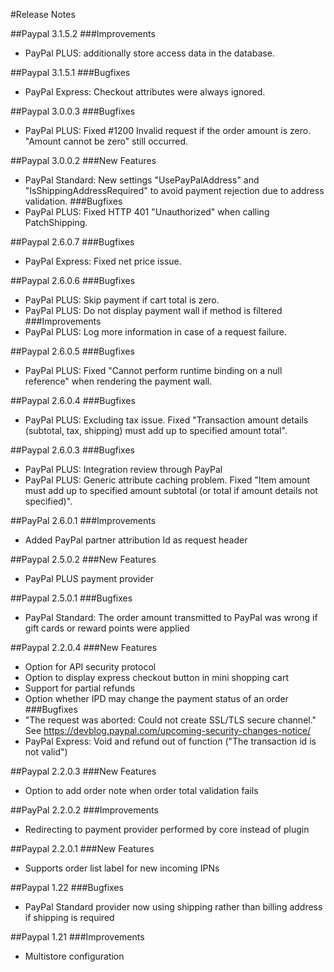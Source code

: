 ﻿#Release Notes

##Paypal 3.1.5.2
###Improvements
* PayPal PLUS: additionally store access data in the database.

##Paypal 3.1.5.1
###Bugfixes
* PayPal Express: Checkout attributes were always ignored.

##Paypal 3.0.0.3
###Bugfixes
* PayPal PLUS: Fixed #1200 Invalid request if the order amount is zero. "Amount cannot be zero" still occurred.

##Paypal 3.0.0.2
###New Features
* PayPal Standard: New settings "UsePayPalAddress" and "IsShippingAddressRequired" to avoid payment rejection due to address validation.
###Bugfixes
* PayPal PLUS: Fixed HTTP 401 "Unauthorized" when calling PatchShipping.

##Paypal 2.6.0.7
###Bugfixes
* PayPal Express: Fixed net price issue.

##Paypal 2.6.0.6
###Bugfixes
* PayPal PLUS: Skip payment if cart total is zero.
* PayPal PLUS: Do not display payment wall if method is filtered
###Improvements
* PayPal PLUS: Log more information in case of a request failure.

##Paypal 2.6.0.5
###Bugfixes
* PayPal PLUS: Fixed "Cannot perform runtime binding on a null reference" when rendering the payment wall.

##Paypal 2.6.0.4
###Bugfixes
* PayPal PLUS: Excluding tax issue. Fixed "Transaction amount details (subtotal, tax, shipping) must add up to specified amount total".

##Paypal 2.6.0.3
###Bugfixes
* PayPal PLUS: Integration review through PayPal
* PayPal PLUS: Generic attribute caching problem. Fixed "Item amount must add up to specified amount subtotal (or total if amount details not specified)".

##PayPal 2.6.0.1
###Improvements
* Added PayPal partner attribution Id as request header

##Paypal 2.5.0.2
###New Features
* PayPal PLUS payment provider

##Paypal 2.5.0.1
###Bugfixes
* PayPal Standard: The order amount transmitted to PayPal was wrong if gift cards or reward points were applied

##Paypal 2.2.0.4
###New Features
* Option for API security protocol
* Option to display express checkout button in mini shopping cart
* Support for partial refunds
* Option whether IPD may change the payment status of an order
###Bugfixes
* "The request was aborted: Could not create SSL/TLS secure channel." See https://devblog.paypal.com/upcoming-security-changes-notice/
* PayPal Express: Void and refund out of function ("The transaction id is not valid")

##Paypal 2.2.0.3
###New Features
* Option to add order note when order total validation fails

##PayPal 2.2.0.2
###Improvements
* Redirecting to payment provider performed by core instead of plugin

##Paypal 2.2.0.1
###New Features
* Supports order list label for new incoming IPNs

##Paypal 1.22
###Bugfixes
* PayPal Standard provider now using shipping rather than billing address if shipping is required

##Paypal 1.21
###Improvements
* Multistore configuration